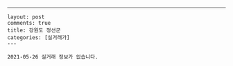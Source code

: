 ---
    layout: post
    comments: true
    title: 강원도 정선군
    categories: [실거래가]
    ---

    2021-05-26 실거래 정보가 없습니다.

    